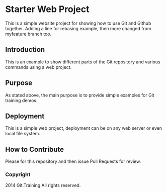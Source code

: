 # Starter Web Project

This is a simple website project for showing how to use Git and Github together. Adding a line for rebasing example, then more changed from myfeature branch too.

## Introduction

This is an example to show different parts of the Git repository and various commands using a web project.

## Purpose

As stated above, the main purpose is to provide simple examples for Git training demos.

## Deployment

This is a simple web project, deployment can be on any web server or even local file system. 

## How to Contribute

Please for this repository and then issue Pull Requests for review.

### Copyright

2014 Git.Training All rights reserved.